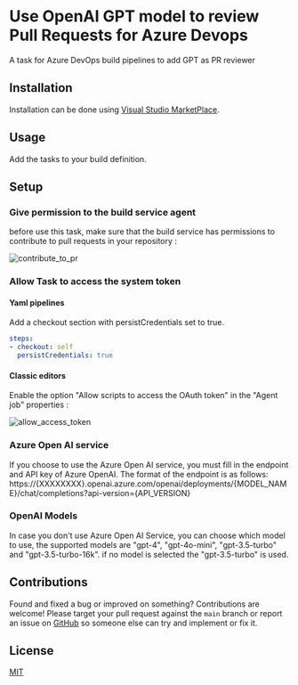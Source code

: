 # Use OpenAI GPT model to review Pull Requests for Azure Devops
A task for Azure DevOps build pipelines to add GPT as PR reviewer

## Installation

Installation can be done using [Visual Studio MarketPlace](https://marketplace.visualstudio.com/items?itemName=mustaphalarhrouch.GPTPullRequestReview).

## Usage

Add the tasks to your build definition.

## Setup

### Give permission to the build service agent

before use this task, make sure that the build service has permissions to contribute to pull requests in your repository :

![contribute_to_pr](https://github.com/mlarhrouch/azure-pipeline-gpt-pr-review/blob/main/images/contribute_to_pr.png?raw=true)

### Allow Task to access the system token

#### Yaml pipelines 

Add a checkout section with persistCredentials set to true.

```yaml
steps:
- checkout: self
  persistCredentials: true
```

#### Classic editors 

Enable the option "Allow scripts to access the OAuth token" in the "Agent job" properties :

![allow_access_token](https://github.com/mlarhrouch/azure-pipeline-gpt-pr-review/blob/main/images/allow_access_token.png?raw=true)

### Azure Open AI service

If you choose to use the Azure Open AI service, you must fill in the endpoint and API key of Azure OpenAI. The format of the endpoint is as follows: https://{XXXXXXXX}.openai.azure.com/openai/deployments/{MODEL_NAME}/chat/completions?api-version={API_VERSION}


### OpenAI Models

In case you don't use Azure Open AI Service, you can choose which model to use, the supported models are "gpt-4", "gpt-4o-mini", "gpt-3.5-turbo" and "gpt-3.5-turbo-16k". if no model is selected the "gpt-3.5-turbo" is used.

## Contributions

Found and fixed a bug or improved on something? Contributions are welcome! Please target your pull request against the `main` branch or report an issue on [GitHub](https://github.com/mlarhrouch/azure-pipeline-gpt-pr-review/issues) so someone else can try and implement or fix it.

## License

[MIT](https://raw.githubusercontent.com/mlarhrouch/azure-pipeline-gpt-pr-review/main/LICENSE)
